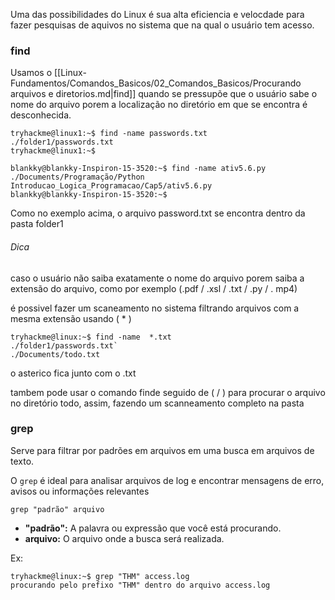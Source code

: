 Uma das possibilidades do Linux é sua alta eficiencia e velocdade para fazer pesquisas de aquivos no sistema que na qual o usuário tem acesso.

### find   
Usamos o [[Linux-Fundamentos/Comandos_Basicos/02_Comandos_Basicos/Procurando arquivos e diretorios.md|find]] quando se pressupõe que o usuário sabe o nome do arquivo porem a localização no diretório em que se encontra é desconhecida. 

```shell-session
tryhackme@linux1:~$ find -name passwords.txt
./folder1/passwords.txt
tryhackme@linux1:~$
```

```shell-session
blankky@blankky-Inspiron-15-3520:~$ find -name ativ5.6.py
./Documents/Programação/Python Introducao_Logica_Programacao/Cap5/ativ5.6.py
blankky@blankky-Inspiron-15-3520:~$
```


Como no exemplo acima, o arquivo password.txt se encontra dentro da pasta folder1

###### Dica 
caso o usuário não saiba exatamente o nome do arquivo porem saiba a extensão do arquivo, como por exemplo (.pdf / .xsl / .txt / .py / . mp4)

é possivel fazer um scaneamento no sistema filtrando arquivos com a mesma extensão usando ( * )

```shell-session
tryhackme@linux:~$ find -name  *.txt 
./folder1/passwords.txt` 
./Documents/todo.txt
```
o asterico fica junto com o .txt 


tambem pode usar o comando  finde seguido de ( / ) para procurar o arquivo no diretório todo, assim, fazendo um scanneamento completo na pasta


### grep

Serve para filtrar por padrões em arquivos  em uma busca em arquivos de texto.

O `grep` é ideal para analisar arquivos de log e encontrar mensagens de erro, avisos ou informações relevantes

`grep "padrão" arquivo`
- **"padrão":** A palavra ou expressão que você está procurando.
- **arquivo:** O arquivo onde a busca será realizada.


Ex:
```shell-session
tryhackme@linux:~$ grep "THM" access.log
procurando pelo prefixo "THM" dentro do arquivo access.log
```


